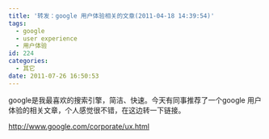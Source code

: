```yaml
---
title: '转发：google 用户体验相关的文章(2011-04-18 14:39:54)'
tags:
  - google
  - user experience
  - 用户体验
id: 224
categories:
  - 其它
date: 2011-07-26 16:50:53
---
```


 google是我最喜欢的搜索引擎，简洁、快速。今天有同事推荐了一个google 用户体验的相关文章，个人感觉很不错，在这边转一下链接。

 [http://www.google.com/corporate/ux.html
](http://www.google.com/corporate/ux.html)
